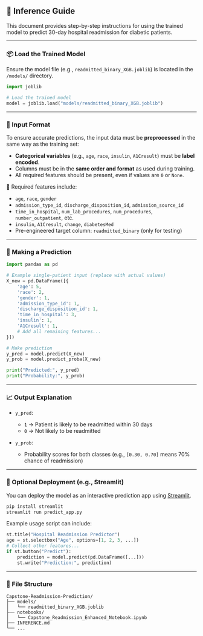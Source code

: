 
## 🧪 Inference Guide

This document provides step-by-step instructions for using the trained model to predict 30-day hospital readmission for diabetic patients.

---

### 📦 Load the Trained Model

Ensure the model file (e.g., `readmitted_binary_XGB.joblib`) is located in the `/models/` directory.

```python
import joblib

# Load the trained model
model = joblib.load("models/readmitted_binary_XGB.joblib")
```

---

### 🧾 Input Format

To ensure accurate predictions, the input data must be **preprocessed** in the same way as the training set:

- **Categorical variables** (e.g., `age`, `race`, `insulin`, `A1Cresult`) must be **label encoded**.
- Columns must be in the **same order and format** as used during training.
- All required features should be present, even if values are `0` or `None`.

📌 Required features include:

- `age`, `race`, `gender`
- `admission_type_id`, `discharge_disposition_id`, `admission_source_id`
- `time_in_hospital`, `num_lab_procedures`, `num_procedures`, `number_outpatient`, etc.
- `insulin`, `A1Cresult`, `change`, `diabetesMed`
- Pre-engineered target column: `readmitted_binary` (only for testing)

---

### 🧠 Making a Prediction

```python
import pandas as pd

# Example single-patient input (replace with actual values)
X_new = pd.DataFrame([{
    'age': 5,
    'race': 2,
    'gender': 1,
    'admission_type_id': 1,
    'discharge_disposition_id': 1,
    'time_in_hospital': 3,
    'insulin': 1,
    'A1Cresult': 1,
    # Add all remaining features...
}])

# Make prediction
y_pred = model.predict(X_new)
y_prob = model.predict_proba(X_new)

print("Predicted:", y_pred)
print("Probability:", y_prob)
```

---

### 📈 Output Explanation

- `y_pred`:  
  - `1` → Patient is likely to be readmitted within 30 days  
  - `0` → Not likely to be readmitted

- `y_prob`:  
  - Probability scores for both classes (e.g., `[0.30, 0.70]` means 70% chance of readmission)

---

### 🚀 Optional Deployment (e.g., Streamlit)

You can deploy the model as an interactive prediction app using [Streamlit](https://streamlit.io/).

```bash
pip install streamlit
streamlit run predict_app.py
```

Example usage script can include:

```python
st.title("Hospital Readmission Predictor")
age = st.selectbox("Age", options=[1, 2, 3, ...])
# Collect other features...
if st.button("Predict"):
    prediction = model.predict(pd.DataFrame([...]))
    st.write("Prediction:", prediction)
```

---

### 📁 File Structure

```
Capstone-Readmission-Prediction/
├── models/
│   └── readmitted_binary_XGB.joblib
├── notebooks/
│   └── Capstone_Readmission_Enhanced_Notebook.ipynb
├── INFERENCE.md
└── ...
```
